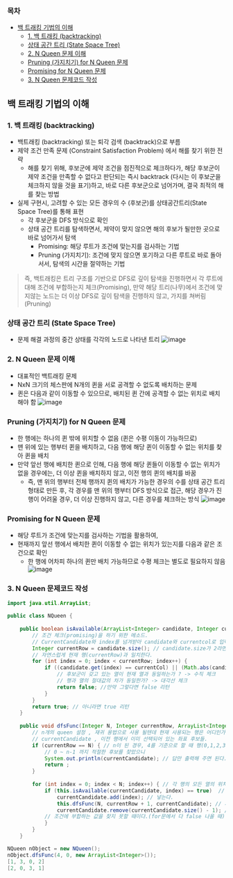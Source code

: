 ### 목차
- [백 트래킹 기법의 이해](#백-트래킹-기법의-이해)
  - [1. 백 트래킹 (backtracking)](#1-백-트래킹-backtracking)
  - [상태 공간 트리 (State Space Tree)](#상태-공간-트리-state-space-tree)
  - [2. N Queen 문제 이해](#2-n-queen-문제-이해)
  - [Pruning (가지치기) for N Queen 문제](#pruning-가지치기-for-n-queen-문제)
  - [Promising for N Queen 문제](#promising-for-n-queen-문제)
  - [3. N Queen 문제코드 작성](#3-n-queen-문제코드-작성)
## 백 트래킹 기법의 이해

### 1. 백 트래킹 (backtracking)
- 백트래킹 (backtracking) 또는 퇴각 검색 (backtrack)으로 부름
- 제약 조건 만족 문제 (Constraint Satisfaction Problem) 에서 해를 찾기 위한 전략
  - 해를 찾기 위해, 후보군에 제약 조건을 점진적으로 체크하다가, 해당 후보군이 제약 조건을 만족할 수 없다고 판단되는 즉시 backtrack (다시는 이 후보군을 체크하지 않을 것을 표기)하고, 바로 다른 후보군으로 넘어가며, 결국 최적의 해를 찾는 방법
- 실제 구현시, 고려할 수 있는 모든 경우의 수 (후보군)를 상태공간트리(State Space Tree)를 통해 표현
  - 각 후보군을 DFS 방식으로 확인
  - 상태 공간 트리를 탐색하면서, 제약이 맞지 않으면 해의 후보가 될만한 곳으로 바로 넘어가서 탐색
    - Promising: 해당 루트가 조건에 맞는지를 검사하는 기법
    - Pruning (가지치기): 조건에 맞지 않으면 포기하고 다른 루트로 바로 돌아서서, 탐색의 시간을 절약하는 기법

> 즉, 백트래킹은 트리 구조를 기반으로 DFS로 깊이 탐색을 진행하면서 각 루트에 대해 조건에 부합하는지 체크(Promising), 만약 해당 트리(나무)에서 조건에 맞지않는 노드는 더 이상 DFS로 깊이 탐색을 진행하지 않고, 가지를 쳐버림 (Pruning)

### 상태 공간 트리 (State Space Tree)
- 문제 해결 과정의 중간 상태를 각각의 노드로 나타낸 트리
![image](https://user-images.githubusercontent.com/102513932/177576164-adc683c9-750c-4beb-b40c-e384775b080e.png)

### 2. N Queen 문제 이해
- 대표적인 백트래킹 문제
- NxN 크기의 체스판에 N개의 퀸을 서로 공격할 수 없도록 배치하는 문제
- 퀸은 다음과 같이 이동할 수 있으므로, 배치된 퀸 간에 공격할 수 없는 위치로 배치해야 함
![image](https://user-images.githubusercontent.com/102513932/177576223-77ac8ebb-36c6-4151-b23c-5ba3e004e2cf.png)

### Pruning (가지치기) for N Queen 문제
- 한 행에는 하나의 퀸 밖에 위치할 수 없음 (퀸은 수평 이동이 가능하므로)
- 맨 위에 있는 행부터 퀸을 배치하고, 다음 행에 해당 퀸이 이동할 수 없는 위치를 찾아 퀸을 배치
- 만약 앞선 행에 배치한 퀸으로 인해, 다음 행에 해당 퀸들이 이동할 수 없는 위치가 없을 경우에는, 더 이상 퀸을 배치하지 않고, 이전 행의 퀸의 배치를 바꿈
  - 즉, 맨 위의 행부터 전체 행까지 퀸의 배치가 가능한 경우의 수를 상태 공간 트리 형태로 만든 후, 각 경우를 맨 위의 행부터 DFS 방식으로 접근, 해당 경우가 진행이 어려울 경우, 더 이상 진행하지 않고, 다른 경우를 체크하는 방식
![image](https://user-images.githubusercontent.com/102513932/177576581-53da4d05-2d47-42c5-82dd-86effd963fa1.png)

### Promising for N Queen 문제
- 해당 루트가 조건에 맞는지를 검사하는 기법을 활용하여,
- 현재까지 앞선 행에서 배치한 퀸이 이동할 수 없는 위치가 있는지를 다음과 같은 조건으로 확인
  - 한 행에 어차피 하나의 퀸만 배치 가능하므로 수평 체크는 별도로 필요하지 않음
![image](https://user-images.githubusercontent.com/102513932/177576666-58c65bd2-d36c-4233-bc60-59f83fd5e217.png)

### 3. N Queen 문제코드 작성 
```java
import java.util.ArrayList;

public class NQueen {
    
    public boolean isAvailable(ArrayList<Integer> candidate, Integer currentCol) {
        // 조건 체크(promising)을 하기 위한 메소드.
        // CurrentCandidate와 index를 넘겨받아 candidate와 currentcol로 입력.
        Integer currentRow = candidate.size(); // candidate.size가 2라면, 1행과 2행에서 각 후보군을 갖고 있는 것이기 때문에
        // 자연스럽게 현재 행(currentRow)과 일치한다.
        for (int index = 0; index < currentRow; index++) {
            if ((candidate.get(index) == currentCol) || (Math.abs(candidate.get(index) - currentCol) == currentRow - index) ) {
                // 후보군이 갖고 있는 열이 현재 열과 동일하는가 ? -> 수직 체크
                // 행과 열의 절대값의 차가 동일한가? -> 대각선 체크 
                return false; //만약 그렇다면 false 리턴
            }
        }
        return true; // 아니라면 true 리턴
    }
    
    public void dfsFunc(Integer N, Integer currentRow, ArrayList<Integer> currentCandidate) { 
        // n개의 queen 설정 , 재귀 용법으로 사용 될텐데 현재 사용되는 행은 어디인가?(currentRow)
        // currentCandidate , 이전 행에서 이미 선택되어 있는 좌표 후보들.
        if (currentRow == N) { // n이 된 경우, 4를 기준으로 할 때 행(0,1,2,3)에서 적절한 후보를 다 찾았다는 의미,
            // 0 ~ n-1 까지 적절한 후보를 찾았으니
            System.out.println(currentCandidate); // 답만 출력해 주면 된다. 
            return ;
        }
        
        for (int index = 0; index < N; index++) { // 각 행의 모든 열의 위치를 찾기 위한 for문 
            if (this.isAvailable(currentCandidate, index) == true)  // 적합하다면
                currentCandidate.add(index); // 넣는다.
                this.dfsFunc(N, currentRow + 1, currentCandidate); // 재귀 용법을 통해 다음 행 검사.
                currentCandidate.remove(currentCandidate.size() - 1); // 재귀에서 넘어왔다는 것은 답을 출력하고 끝날 때, 혹은
            // 조건에 부합하는 값을 찾지 못할 때이다.(for문에서 다 false 나올 때) -> 가지치기 후 해당 candidate를 삭제한다.
            }
        }
    }   
```

```java
NQueen nObject = new NQueen();
nObject.dfsFunc(4, 0, new ArrayList<Integer>());
[1, 3, 0, 2]
[2, 0, 3, 1]

```